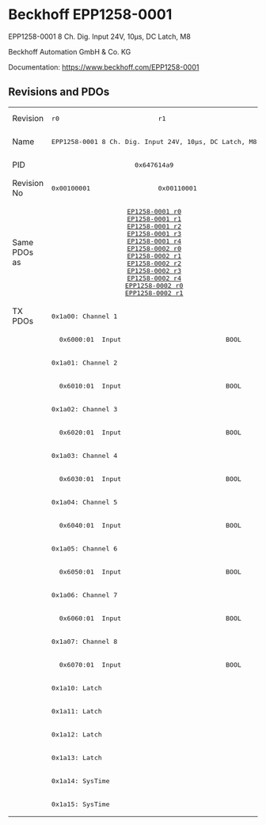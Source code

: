 # Beckhoff EPP1258-0001

EPP1258-0001 8 Ch. Dig. Input 24V, 10µs, DC Latch, M8

Beckhoff Automation GmbH & Co. KG

Documentation: <a href="https://www.beckhoff.com/EPP1258-0001">https://www.beckhoff.com/EPP1258-0001</a>

## Revisions and PDOs
<table>
<tr >
<td class="first">Revision</td>
<td ><pre>r0</pre></td>
<td ><pre>r1</pre></td>
</tr>
<tr >
<td class="first">Name</td>
<td  colspan=2 align="center"><pre>EPP1258-0001 8 Ch. Dig. Input 24V, 10µs, DC Latch, M8</pre></td>
</tr>
<tr >
<td class="first">PID</td>
<td  colspan=2 align="center"><pre>0x647614a9</pre></td>
</tr>
<tr >
<td class="first">Revision No</td>
<td ><pre>0x00100001</pre></td>
<td ><pre>0x00110001</pre></td>
</tr>
<tr >
<td class="first">Same PDOs as</td>
<td  colspan=2 align="center"><pre><a href="EP1258-0001">EP1258-0001 r0</a><br/><a href="EP1258-0001">EP1258-0001 r1</a><br/><a href="EP1258-0001">EP1258-0001 r2</a><br/><a href="EP1258-0001">EP1258-0001 r3</a><br/><a href="EP1258-0001">EP1258-0001 r4</a><br/><a href="EP1258-0002">EP1258-0002 r0</a><br/><a href="EP1258-0002">EP1258-0002 r1</a><br/><a href="EP1258-0002">EP1258-0002 r2</a><br/><a href="EP1258-0002">EP1258-0002 r3</a><br/><a href="EP1258-0002">EP1258-0002 r4</a><br/><a href="EPP1258-0002">EPP1258-0002 r0</a><br/><a href="EPP1258-0002">EPP1258-0002 r1</a></pre></td>
</tr>
<tr class="txpdo pdosection">
<td class="first" rowspan=22 valign=top>TX PDOs</td>
<td colspan=2 align="left"><pre>0x1a00: Channel 1</pre></td>
<td></td>
</tr>
<tr class="txpdo">
<td class="first" colspan=2 align="left"><pre>  0x6000:01  Input                           BOOL</pre></td>
</tr>
<tr class="txpdo pdosection">
<td class="first" colspan=2 align="left"><pre>0x1a01: Channel 2</pre></td>
</tr>
<tr class="txpdo">
<td class="first" colspan=2 align="left"><pre>  0x6010:01  Input                           BOOL</pre></td>
</tr>
<tr class="txpdo pdosection">
<td class="first" colspan=2 align="left"><pre>0x1a02: Channel 3</pre></td>
</tr>
<tr class="txpdo">
<td class="first" colspan=2 align="left"><pre>  0x6020:01  Input                           BOOL</pre></td>
</tr>
<tr class="txpdo pdosection">
<td class="first" colspan=2 align="left"><pre>0x1a03: Channel 4</pre></td>
</tr>
<tr class="txpdo">
<td class="first" colspan=2 align="left"><pre>  0x6030:01  Input                           BOOL</pre></td>
</tr>
<tr class="txpdo pdosection">
<td class="first" colspan=2 align="left"><pre>0x1a04: Channel 5</pre></td>
</tr>
<tr class="txpdo">
<td class="first" colspan=2 align="left"><pre>  0x6040:01  Input                           BOOL</pre></td>
</tr>
<tr class="txpdo pdosection">
<td class="first" colspan=2 align="left"><pre>0x1a05: Channel 6</pre></td>
</tr>
<tr class="txpdo">
<td class="first" colspan=2 align="left"><pre>  0x6050:01  Input                           BOOL</pre></td>
</tr>
<tr class="txpdo pdosection">
<td class="first" colspan=2 align="left"><pre>0x1a06: Channel 7</pre></td>
</tr>
<tr class="txpdo">
<td class="first" colspan=2 align="left"><pre>  0x6060:01  Input                           BOOL</pre></td>
</tr>
<tr class="txpdo pdosection">
<td class="first" colspan=2 align="left"><pre>0x1a07: Channel 8</pre></td>
</tr>
<tr class="txpdo">
<td class="first" colspan=2 align="left"><pre>  0x6070:01  Input                           BOOL</pre></td>
</tr>
<tr class="txpdo pdosection">
<td class="first" colspan=2 align="left"><pre>0x1a10: Latch</pre></td>
</tr>
<tr class="txpdo pdosection">
<td class="first" colspan=2 align="left"><pre>0x1a11: Latch</pre></td>
</tr>
<tr class="txpdo pdosection">
<td class="first" colspan=2 align="left"><pre>0x1a12: Latch</pre></td>
</tr>
<tr class="txpdo pdosection">
<td class="first" colspan=2 align="left"><pre>0x1a13: Latch</pre></td>
</tr>
<tr class="txpdo pdosection">
<td class="first" colspan=2 align="left"><pre>0x1a14: SysTime</pre></td>
</tr>
<tr class="txpdo pdosection">
<td class="first" colspan=2 align="left"><pre>0x1a15: SysTime</pre></td>
</tr>
</table>
